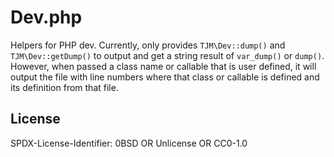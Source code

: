 Dev.php
=======

Helpers for PHP dev.  Currently, only provides `TJM\Dev::dump()` and `TJM\Dev::getDump()` to output and get a string result of `var_dump()` or `dump()`.  However, when passed a class name or callable that is user defined, it will output the file with line numbers where that class or callable is defined and its definition from that file.

License
------

<footer>
<p>SPDX-License-Identifier: 0BSD OR Unlicense OR CC0-1.0</p>
</footer>
